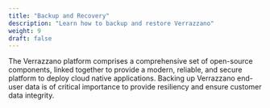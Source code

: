 ```yaml
---
title: "Backup and Recovery"
description: "Learn how to backup and restore Verrazzano"
weight: 9
draft: false
---
```


The Verrazzano platform comprises a comprehensive set of open-source components, linked together to provide a modern, reliable, and secure platform to deploy cloud native applications.
Backing up Verrazzano end-user data is of critical importance to provide resiliency and ensure customer data integrity.
